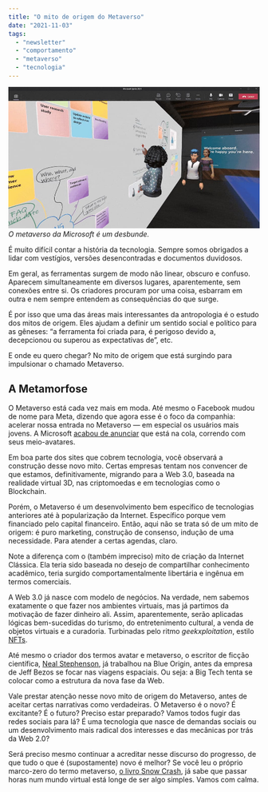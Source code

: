 ```yaml
---
title: "O mito de origem do Metaverso"
date: "2021-11-03"
tags: 
  - "newsletter"
  - "comportamento"
  - "metaverso"
  - "tecnologia"
---
```


![microsoft_metaverso.jpg](images/3d260d11-5d7b-409b-9bb7-4f0c79cf65c7.jpg) _O metaverso da Microsoft é um desbunde._

É muito difícil contar a história da tecnologia. Sempre somos obrigados a lidar com vestígios, versões desencontradas e documentos duvidosos.

Em geral, as ferramentas surgem de modo não linear, obscuro e confuso. Aparecem simultaneamente em diversos lugares, aparentemente, sem conexões entre si. Os criadores procuram por uma coisa, esbarram em outra e nem sempre entendem as consequências do que surge.

É por isso que uma das áreas mais interessantes da antropologia é o estudo dos mitos de origem. Eles ajudam a definir um sentido social e político para as gêneses: “a ferramenta foi criada para, é perigoso devido a, decepcionou ou superou as expectativas de”, etc.

E onde eu quero chegar? No mito de origem que está surgindo para impulsionar o chamado Metaverso.

## A Metamorfose

O Metaverso está cada vez mais em moda. Até mesmo o Facebook mudou de nome para Meta, dizendo que agora esse é o foco da companhia: acelerar nossa entrada no Metaverso — em especial os usuários mais jovens. A Microsoft [acabou de anunciar](https://www.microsoft.com/en-us/microsoft-365/blog/2021/11/02/whats-new-in-microsoft-365how-were-empowering-everyone-for-a-new-world-of-hybrid-work/) que está na cola, correndo com seus meio-avatares.

Em boa parte dos sites que cobrem tecnologia, você observará a construção desse novo mito. Certas empresas tentam nos convencer de que estamos, definitivamente, migrando para a Web 3.0, baseada na realidade virtual 3D, nas criptomoedas e em tecnologias como o Blockchain.

Porém, o Metaverso é um desenvolvimento bem específico de tecnologias anteriores até à popularização da Internet. Específico porque vem financiado pelo capital financeiro. Então, aqui não se trata só de um mito de origem: é puro marketing, construção de consenso, indução de uma necessidade. Para atender a certas agendas, claro.

Note a diferença com o (também impreciso) mito de criação da Internet Clássica. Ela teria sido baseada no desejo de compartilhar conhecimento acadêmico, teria surgido comportamentalmente libertária e ingênua em termos comerciais.

A Web 3.0 já nasce com modelo de negócios. Na verdade, nem sabemos exatamente o que fazer nos ambientes virtuais, mas já partimos da motivação de fazer dinheiro ali. Assim, aparentemente, serão aplicadas lógicas bem-sucedidas do turismo, do entretenimento cultural, a venda de objetos virtuais e a curadoria. Turbinadas pelo ritmo _geekxploitation_, estilo [NFTs](https://www.techtudo.com.br/noticias/2021/03/o-que-e-nft-entenda-como-funciona-a-tecnologia-do-token.ghtml).

Até mesmo o criador dos termos avatar e metaverso, o escritor de ficção científica, [Neal Stephenson](https://en.wikipedia.org/wiki/Neal_Stephenson), já trabalhou na Blue Origin, antes da empresa de Jeff Bezos se focar nas viagens espaciais. Ou seja: a Big Tech tenta se colocar como a estrutura da nova fase da Web.

Vale prestar atenção nesse novo mito de origem do Metaverso, antes de aceitar certas narrativas como verdadeiras. O Metaverso é o novo? É excitante? É o futuro? Preciso estar preparado? Vamos todos fugir das redes sociais para lá? É uma tecnologia que nasce de demandas sociais ou um desenvolvimento mais radical dos interesses e das mecânicas por trás da Web 2.0?

Será preciso mesmo continuar a acreditar nesse discurso do progresso, de que tudo o que é (supostamente) novo é melhor? Se você leu o próprio marco-zero do termo metaverso, [o livro Snow Crash](https://www.amazon.com.br/Snow-Crash-Neal-Stephenson-ebook/dp/B017KZGM36?__mk_pt_BR=%C3%85M%C3%85%C5%BD%C3%95%C3%91&crid=27N5GBAS2ZFWK&dchild=1&keywords=snow+crash&qid=1635952329&sprefix=snow+cras%2Caps%2C346&sr=8-1&linkCode=ll1&tag=eduf-20&linkId=6fe16e2c55b1d56921f9118564250919&language=pt_BR&ref_=as_li_ss_tl), já sabe que passar horas num mundo virtual está longe de ser algo simples. Vamos com calma.
